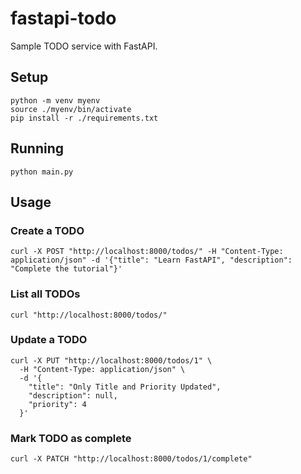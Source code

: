 # fastapi-todo

Sample TODO service with FastAPI.

## Setup

```shell
python -m venv myenv
source ./myenv/bin/activate
pip install -r ./requirements.txt
```

## Running

```shell
python main.py
```

## Usage

### Create a TODO

```shell
curl -X POST "http://localhost:8000/todos/" -H "Content-Type: application/json" -d '{"title": "Learn FastAPI", "description": "Complete the tutorial"}'
```

### List all TODOs

```shell
curl "http://localhost:8000/todos/"
```

### Update a TODO

```shell
curl -X PUT "http://localhost:8000/todos/1" \
  -H "Content-Type: application/json" \
  -d '{
    "title": "Only Title and Priority Updated",
    "description": null,
    "priority": 4
  }'
```

### Mark TODO as complete

```shell
curl -X PATCH "http://localhost:8000/todos/1/complete"
```
